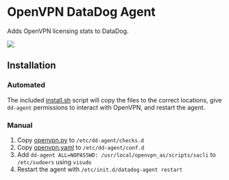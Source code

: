 # OpenVPN DataDog Agent

Adds OpenVPN licensing stats to DataDog.

![](../master/screenshot.png)

## Installation

### Automated

The included [install.sh](install.sh) script will copy the files to the correct locations, give `dd-agent` permissions to interact with OpenVPN, and restart the agent.

### Manual

1. Copy [openvpn.py](openvpn.py) to `/etc/dd-agent/checks.d`
2. Copy [openvpn.yaml](openvpn.yaml) to `/etc/dd-agent/conf.d`
3. Add `dd-agent ALL=NOPASSWD: /usr/local/openvpn_as/scripts/sacli` to `/etc/sudoers` using `visudo`
4. Restart the agent with `/etc/init.d/datadog-agent restart`
